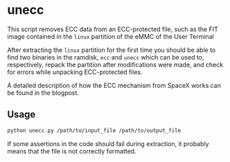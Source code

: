 # unecc

This script removes ECC data from an ECC-protected file, such as the FIT image contained in the `linux` partition of the eMMC of the User Terminal

After extracting the `linux` partition for the first time you should be able to find two binaries in the ramdisk, `ecc` and `unecc` which can be used to, respectively, repack the partition after modifications were made, and check for errors while unpacking ECC-protected files.

A detailed description of how the ECC mechanism from SpaceX works can be found in the blogpost.

## Usage

```bash
python unecc.py /path/to/input_file /path/to/output_file
```

If some assertions in the code should fail during extraction, it probably means that the file is not correctly formatted.